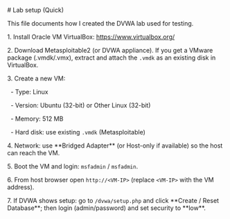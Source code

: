 \# Lab setup (Quick)



This file documents how I created the DVWA lab used for testing.



1\. Install Oracle VM VirtualBox: https://www.virtualbox.org/  

2\. Download Metasploitable2 (or DVWA appliance). If you get a VMware package (.vmdk/.vmx), extract and attach the `.vmdk` as an existing disk in VirtualBox.  

3\. Create a new VM:

&nbsp;  - Type: Linux

&nbsp;  - Version: Ubuntu (32-bit) or Other Linux (32-bit)

&nbsp;  - Memory: 512 MB

&nbsp;  - Hard disk: use existing `.vmdk` (Metasploitable)

4\. Network: use \*\*Bridged Adapter\*\* (or Host-only if available) so the host can reach the VM.  

5\. Boot the VM and login: `msfadmin` / `msfadmin`.  

6\. From host browser open `http://<VM-IP>` (replace `<VM-IP>` with the VM address).  

7\. If DVWA shows setup: go to `/dvwa/setup.php` and click \*\*Create / Reset Database\*\*; then login (admin/password) and set security to \*\*low\*\*.





